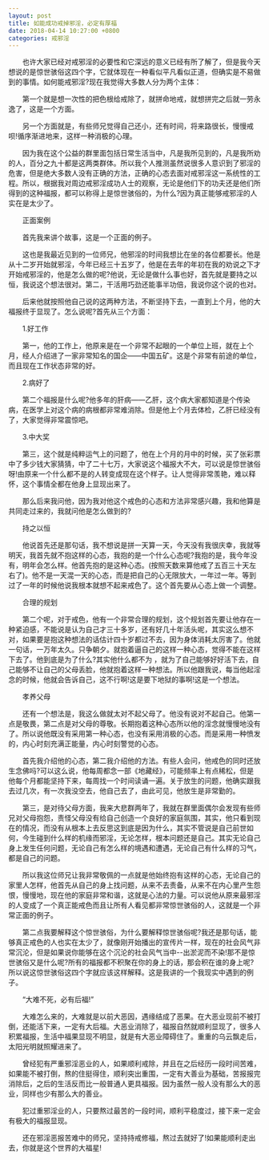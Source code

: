 ```yaml
---
layout: post
title: 如能成功戒掉邪淫，必定有厚福
date: 2018-04-14 10:27:00 +0800
categories: 戒邪淫
---
```


　　也许大家已经对戒邪淫的必要性和它深远的意义已经有所了解了，但是我今天想说的是惊世骇俗这四个字，它就体现在一种看似平凡看似正道，但确实是不易做到的事情。如何能戒邪淫?现在我觉得大多数人分为两个主体：
　　第一个就是想一次性的把色根给戒除了，就拼命地戒，就想拼完之后就一劳永逸了，这是一个方面。
　　另一个方面就是，有些师兄觉得自己还小，还有时间，将来路很长，慢慢戒呗!循序渐进地来，这样一种消极的心理。
　　因为我在这个公益的群里面包括日常生活当中，凡是我所见到的，凡是我所劝的人，百分之九十都是这两类群体。所以我个人推测虽然说很多人意识到了邪淫的危害，但是绝大多数人没有正确的方法，正确的心态去面对戒邪淫这一系统性的工程。所以，根据我对周边戒邪淫成功人士的观察，无论是他们下的功夫还是他们所得到的这种福报，都可以称得上是惊世骇俗的，为什么?因为真正能够戒邪淫的人实在是太少了。
　　正面案例
　　首先我来讲个故事，这是一个正面的例子。
　　这也是我最近见到的一位师兄，他邪淫的时间我想比在坐的各位都要长。他是从十二岁开始就邪淫，今年已经三十五岁了，他是在去年的年初在我的劝说之下才开始戒邪淫的，他是怎么做的呢?他说，无论是做什么事也好，首先就是要持之以恒，我说这个想法很对。第二，干活用巧劲还能事半功倍，我说你这个说的也对。
　　后来他就按照他自己说的这两种方法，不断坚持下去，一直到上个月，他的大福报终于显现了。怎么说呢?首先从三个方面：
　　1.好工作
　　第一，他的工作上，他原来是在一个非常不起眼的一个单位上班，就在上个月，经人介绍进了一家非常知名的国企——中国五矿。这是个非常有前途的单位，而且现在工作状态非常的好。
　　2.病好了
　　第二个福报是什么呢?他多年的肝病——乙肝，这个病大家都知道是个传染病，在医学上对这个病的病根都非常难消除。但是他上个月去体检，乙肝已经没有了，大家觉得非常震惊吧。
　　3.中大奖
　　第三，这个就是纯粹运气上的问题了，他在上个月的月中的时候，买了张彩票中了多少钱大家猜猜，中了二十七万，大家说这个福报大不大，可以说是惊世骇俗呀!由原来一个什么都不是的人转变成现在这个样子。让人觉得非常羡艳，难以释怀，这个事情全都在他身上显现出来了。
　　那么后来我问他，因为我对他这个戒色的心态和方法非常感兴趣，我和他算是共同走过来的，我就问他是怎么做到的?
　　持之以恒
　　他说首先还是那句话，我不想说是拼一天算一天，今天没有我很庆幸，我就等明天，我首先就不抱这样的心态，我抱的是一个什么心态呢?我抱的是，我今年没有，明年会怎么样。他首先抱的是这种心态。(按照天数来算他戒了五百三十天左右了)。他不是一天混一天的心态，而是把自己的心无限放大，一年过一年。等到过了一年的时候他说我根本就想不起来戒色了。这个首先要从心态上做一个调整。
　　合理的规划
　　第二个呢，对于戒色，他有一个非常合理的规划，这个规划首先要让他存在一种紧迫感，不能说是认为自己才三十多岁，还有好几十年活头呢，其实这么想不对，如果要是抱这种想法的话估计四十岁都过不去，因为身体消耗太厉害了。他就一句话，一万年太久。只争朝夕。就抱着逼自己的这样一种心态，觉得不能在这样下去了。他到底是为了什么?其实他什么都不为 ，就为了自己能够好好活下去，自己能够不让自己的父母丢脸，他就抱着这样一种想法。所以他跟我说，每当他起淫念的时候，他就会告诉自己，这不行啊!这是要下地狱的事啊!这是一个想法。
　　孝养父母
　　还有一个想法是，我这么做就太对不起父母了。他没有说对不起自己。他第一点是敬畏，第二点是对父母的尊敬。长期抱着这种心态所以他的淫念就慢慢地没有了。所以说他既没有采用第一种心态，也没有采用消极的心态。而是采用一种愤发的，内心时刻充满正能量，内心时刻警觉的心态。
　　首先我介绍他的心态，第二我介绍他的方法。有些人会问，他戒色的同时还放生念佛吗?可以这么说，他每周都念一部《地藏经》，可能频率上有点稀松，但是他每个月都能坚持下来，每周找一个时间读诵一遍。关于放生的问题，他确实跟我去过几次，有一次我没空去，他自己去了，由此可见，他放生是非常勤的。
　　第三，是对待父母方面，我来大悲群两年了，我就在群里面偶尔会发现有些师兄对父母抱怨，责怪父母没有给自己创造一个良好的家庭氛围，其实，他只看到现在的情况，而没有从根本上去反思这到底是因为什么，其实不管说是自己前世如何，今生碰到什么样的机缘而邪淫，无论怎样，根本问题还是自己。其实无论自己身上发生任何问题，无论自己有怎么样的境遇和遭遇，无论自己有什么样的习气，都是自己的问题。
　　所以我这位师兄让我非常敬佩的一点就是他始终抱有这样的心态，无论自己的家里人怎样，他首先从自己的身上找问题，从来不去责备，从来不在内心里产生怨恨，慢慢地，现在他的家庭非常和谐，这就是心法的力量。可以说他从原来最邪淫的人变成了一个真正能戒色而且让所有人看见都非常惊世骇俗的人，这就是一个非常正面的例子。
　　第二点我要解释这个惊世骇俗，为什么要解释惊世骇俗呢?我还是那句话，能够真正戒色的人也实在太少了，就像刚开始播出的宣传片一样，现在的社会风气非常沉沦，但是如果说你能够在这个沉沦的社会风气当中--出淤泥而不染!那不是惊世骇俗又是什么呢?所有的福报都不积聚在你的身上的话，那会积在谁的身上呢?所以说这惊世骇俗这四个字就应该这样解释。这是我讲的一个我现实中遇到的例子。
　　“大难不死，必有后福!”
　　大难怎么来的，大难就是以前大恶因，遇缘结成了恶果。在大恶业现前不被打倒，还能活下来，一定有大后福。大恶业消除了，福报自然就顺利显现了，很多人积累福报，生活中福果显现不明显，就是有大恶业障碍住了。重重的乌云飘走后，太阳光明就照耀进来了。
　　曾经犯有严重邪淫恶业的人，如果顺利戒除，并且在之后经历一段时间苦难，如果能不被打倒，熬的住挺得住，顺利突出重围，一定有大善业为基础，苦报报完消除后，之后的生活反而比一般普通人更具福报。因为虽然一般人没有那么大的恶业，同样也少有那么大的善业。
　　犯过重邪淫业的人，只要熬过最苦的一段时间，顺利平稳度过，接下来一定会有极大的福报显现。
　　还在邪淫恶报苦难中的师兄，坚持持戒修福，熬过去就好了!如果能顺利走出去，你就是这个世界的大福星!